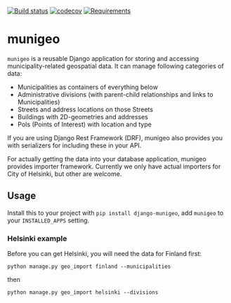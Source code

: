 [![Build status](https://travis-ci.org/City-of-Helsinki/django-munigeo.svg?branch=master)](https://travis-ci.org/City-of-Helsinki/django-munigeo)
[![codecov](https://codecov.io/gh/City-of-Helsinki/django-munigeo/branch/master/graph/badge.svg)](https://codecov.io/gh/City-of-Helsinki/django-munigeo)
[![Requirements](https://requires.io/github/City-of-Helsinki/django-munigeo/requirements.svg?branch=master)](https://requires.io/github/City-of-Helsinki/django-munigeo/requirements/?branch=master)

munigeo
=======

`munigeo` is a reusable Django application for storing and accessing
municipality-related geospatial data. It can manage following categories of
data:
* Municipalities as containers of everything below
* Administrative divisions (with parent-child relationships and links to Municipalities)
* Streets and address locations on those Streets
* Buildings with 2D-geometries and addresses
* PoIs (Points of Interest) with location and type

If you are using Django Rest Framework (DRF), munigeo also provides you with serializers
for including these in your API.

For actually getting the data into your database application, munigeo provides importer
framework. Currently we only have actual importers for City of Helsinki, but
other are welcome.

## Usage
Install this to your project with `pip install django-munigeo`,
add `munigeo` to your `INSTALLED_APPS` setting.

### Helsinki example
Before you can get Helsinki, you will need the data for Finland first:
```
python manage.py geo_import finland --municipalities
```
then
```
python manage.py geo_import helsinki --divisions
```
